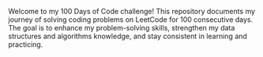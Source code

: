 Welcome to my 100 Days of Code challenge! This repository documents my journey of solving coding problems on LeetCode for 100 consecutive days. The goal is to enhance my problem-solving skills, strengthen my data structures and algorithms knowledge, and stay consistent in learning and practicing.
